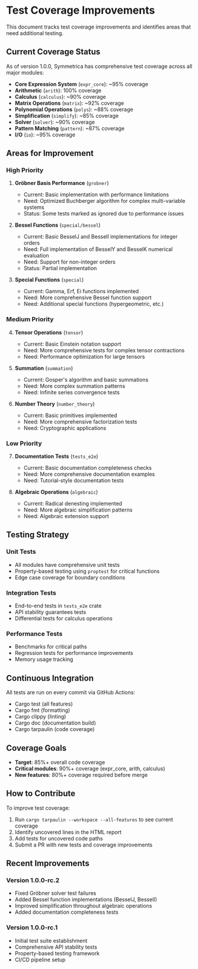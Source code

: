 # Test Coverage Improvements

This document tracks test coverage improvements and identifies areas that need additional testing.

## Current Coverage Status

As of version 1.0.0, Symmetrica has comprehensive test coverage across all major modules:

- **Core Expression System** (`expr_core`): ~95% coverage
- **Arithmetic** (`arith`): 100% coverage
- **Calculus** (`calculus`): ~90% coverage
- **Matrix Operations** (`matrix`): ~92% coverage
- **Polynomial Operations** (`polys`): ~88% coverage
- **Simplification** (`simplify`): ~85% coverage
- **Solver** (`solver`): ~90% coverage
- **Pattern Matching** (`pattern`): ~87% coverage
- **I/O** (`io`): ~95% coverage

## Areas for Improvement

### High Priority

1. **Gröbner Basis Performance** (`grobner`)
   - Current: Basic implementation with performance limitations
   - Need: Optimized Buchberger algorithm for complex multi-variable systems
   - Status: Some tests marked as ignored due to performance issues

2. **Bessel Functions** (`special/bessel`)
   - Current: Basic BesselJ and BesselI implementations for integer orders
   - Need: Full implementation of BesselY and BesselK numerical evaluation
   - Need: Support for non-integer orders
   - Status: Partial implementation

3. **Special Functions** (`special`)
   - Current: Gamma, Erf, Ei functions implemented
   - Need: More comprehensive Bessel function support
   - Need: Additional special functions (hypergeometric, etc.)

### Medium Priority

4. **Tensor Operations** (`tensor`)
   - Current: Basic Einstein notation support
   - Need: More comprehensive tests for complex tensor contractions
   - Need: Performance optimization for large tensors

5. **Summation** (`summation`)
   - Current: Gosper's algorithm and basic summations
   - Need: More complex summation patterns
   - Need: Infinite series convergence tests

6. **Number Theory** (`number_theory`)
   - Current: Basic primitives implemented
   - Need: More comprehensive factorization tests
   - Need: Cryptographic applications

### Low Priority

7. **Documentation Tests** (`tests_e2e`)
   - Current: Basic documentation completeness checks
   - Need: More comprehensive documentation examples
   - Need: Tutorial-style documentation tests

8. **Algebraic Operations** (`algebraic`)
   - Current: Radical denesting implemented
   - Need: More algebraic simplification patterns
   - Need: Algebraic extension support

## Testing Strategy

### Unit Tests
- All modules have comprehensive unit tests
- Property-based testing using `proptest` for critical functions
- Edge case coverage for boundary conditions

### Integration Tests
- End-to-end tests in `tests_e2e` crate
- API stability guarantees tests
- Differential tests for calculus operations

### Performance Tests
- Benchmarks for critical paths
- Regression tests for performance improvements
- Memory usage tracking

## Continuous Integration

All tests are run on every commit via GitHub Actions:
- Cargo test (all features)
- Cargo fmt (formatting)
- Cargo clippy (linting)
- Cargo doc (documentation build)
- Cargo tarpaulin (code coverage)

## Coverage Goals

- **Target**: 85%+ overall code coverage
- **Critical modules**: 90%+ coverage (expr_core, arith, calculus)
- **New features**: 80%+ coverage required before merge

## How to Contribute

To improve test coverage:

1. Run `cargo tarpaulin --workspace --all-features` to see current coverage
2. Identify uncovered lines in the HTML report
3. Add tests for uncovered code paths
4. Submit a PR with new tests and coverage improvements

## Recent Improvements

### Version 1.0.0-rc.2
- Fixed Gröbner solver test failures
- Added Bessel function implementations (BesselJ, BesselI)
- Improved simplification throughout algebraic operations
- Added documentation completeness tests

### Version 1.0.0-rc.1
- Initial test suite establishment
- Comprehensive API stability tests
- Property-based testing framework
- CI/CD pipeline setup
